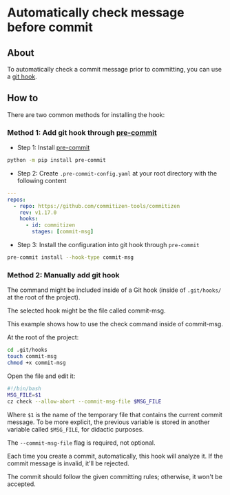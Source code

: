 # Automatically check message before commit

## About

To automatically check a commit message prior to committing, you can use a [git hook](https://git-scm.com/book/en/v2/Customizing-Git-Git-Hooks).

## How to

There are two common methods for installing the hook:

### Method 1: Add git hook through [pre-commit](https://pre-commit.com/)

- Step 1: Install [pre-commit](https://pre-commit.com/)

```sh
python -m pip install pre-commit
```

- Step 2: Create `.pre-commit-config.yaml` at your root directory with the following content

```yaml
---
repos:
  - repo: https://github.com/commitizen-tools/commitizen
    rev: v1.17.0
    hooks:
      - id: commitizen
        stages: [commit-msg]
```

- Step 3: Install the configuration into git hook through `pre-commit`

```bash
pre-commit install --hook-type commit-msg
```

### Method 2: Manually add git hook

The command might be included inside of a Git hook (inside of `.git/hooks/` at the root of the project).

The selected hook might be the file called commit-msg.

This example shows how to use the check command inside of commit-msg.

At the root of the project:

```bash
cd .git/hooks
touch commit-msg
chmod +x commit-msg
```

Open the file and edit it:

```sh
#!/bin/bash
MSG_FILE=$1
cz check --allow-abort --commit-msg-file $MSG_FILE
```

Where `$1` is the name of the temporary file that contains the current commit message. To be more explicit, the previous variable is stored in another variable called `$MSG_FILE`, for didactic purposes.

The `--commit-msg-file` flag is required, not optional.

Each time you create a commit, automatically, this hook will analyze it.
If the commit message is invalid, it'll be rejected.

The commit should follow the given committing rules; otherwise, it won't be accepted.
